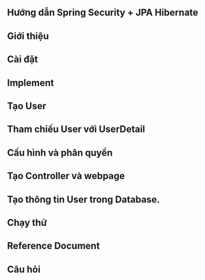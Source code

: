 ## Hướng dẫn Spring Security + JPA Hibernate


## Giới thiệu


## Cài đặt


## Implement


## Tạo User


## Tham chiếu User với UserDetail


## Cấu hình và phân quyền


## Tạo Controller và webpage


## Tạo thông tin User trong Database.


## Chạy thử


## Reference Document


## Câu hỏi


